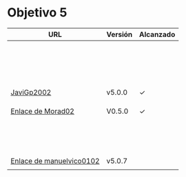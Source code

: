 # Objetivo 5

| URL                                                            | Versión | Alcanzado |
|----------------------------------------------------------------|---------|-----------|
| <!-- Enlace de sergioae19 -->                                  |         |           |
| <!-- Enlace de danieeeld2 -->                                  |         |           |
| <!-- Enlace de LuciaAnsino -->                                 |         |           |
| <!-- Enlace de Enaraque -->                                    |         |           |
| <!-- Enlace de giorgiogiovanni -->                             |         |           |
| <!-- Enlace de PabloBarTo -->                                  |         |           |
| <!-- Enlace de danibarranqueroo -->                            |         |           |
| <!-- Enlace de Amadocm -->                                     |         |           |
| <!-- Enlace de marinajcs -->                                   |         |           |
| <!-- Enlace de GiancaGrizzly -->                               |         |           |
| <!-- Enlace de adelahera -->                                   |         |           |
| <!-- Enlace de puchy22 -->                                     |         |           |
| <!-- Enlace de carlotiii30 -->                                 |         |           |
| <!-- Enlace de sergioffdez -->                                 |         |           |
| <!-- Enlace de DarckMonster -->                                |         |           |
| <!-- Enlace de eugrdfolcha -->                                 |         |           |
| <!-- Enlace de diagmatrix -->                                  |         |           |
| <!-- Enlace de JaimeGM96 -->                                   |         |           |
| [JaviGp2002](https://github.com/javigp2002/LazyFood/pull/36)   | v5.0.0  |  ✓        |
| <!-- Enlace de shvtwp -->                                      |         |           |
| <!-- Enlace de MarioGuisado -->                                |         |           |
| <!-- Enlace de J P S -->                                       |         |           |
| [Enlace de Morad02](https://github.com/Morad02/F1Data/pull/35) | V0.5.0  | ✓         |
| <!-- Enlace de albertolj -->                                   |         |           |
| <!-- Enlace de Christianlr -->                                 |         |           |
| <!-- Enlace de pluque01 -->                                    |         |           |
| <!-- Enlace de josemponce -->                                  |         |           |
| <!-- Enlace de smallPingu -->                                  |         |           |
| <!-- Enlace de chelunike -->                                   |         |           |
| <!-- Enlace de M M M -->                                       |         |           |
| <!-- Enlace de moshidev -->                                    |         |           |
| <!-- Enlace de R L O E -->                                     |         |           |
| <!-- Enlace de migueruiz -->                                   |         |           |
| <!-- Enlace de Javito198 -->                                   |         |           |
| <!-- Enlace de Alvarosanpal95 -->                              |         |           |
| <!-- Enlace de spmanolo -->                                    |         |           |
| <!-- Enlace de carlosservi -->                                 |         |           |
| <!-- Enlace de raultl12 -->                                    |         |           |
| [Enlace de manuelvico0102](https://github.com/manuelvico0102/easySelect/pull/33)                              | v5.0.7        |           |
| <!-- Enlace de johnwaves -->                                   |         |           |
